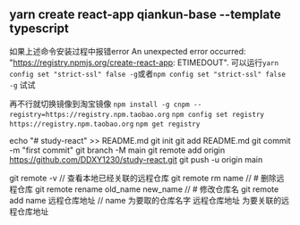 ## yarn create react-app qiankun-base --template typescript
如果上述命令安装过程中报错error An unexpected error occurred: "https://registry.npmjs.org/create-react-app: ETIMEDOUT".
可以运行`yarn config set "strict-ssl" false -g`或者`npm config set "strict-ssl" false -g` 试试

再不行就切换镜像到淘宝镜像
`npm install -g cnpm --registry=https://registry.npm.taobao.org`
`npm config set registry https://registry.npm.taobao.org`
`npm get registry`


echo "# study-react" >> README.md
git init
git add README.md
git commit -m "first commit"
git branch -M main
git remote add origin https://github.com/DDXY1230/study-react.git
git push -u origin main

git remote -v // 查看本地已经关联的远程仓库
git remote rm name  // # 删除远程仓库
git remote rename old_name new_name  // # 修改仓库名
git remote add name 远程仓库地址 // name 为要取的仓库名字 远程仓库地址 为要关联的远程仓库地址



